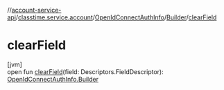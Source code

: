 //[account-service-api](../../../../index.md)/[classtime.service.account](../../index.md)/[OpenIdConnectAuthInfo](../index.md)/[Builder](index.md)/[clearField](clear-field.md)

# clearField

[jvm]\
open fun [clearField](clear-field.md)(field: Descriptors.FieldDescriptor): [OpenIdConnectAuthInfo.Builder](index.md)
